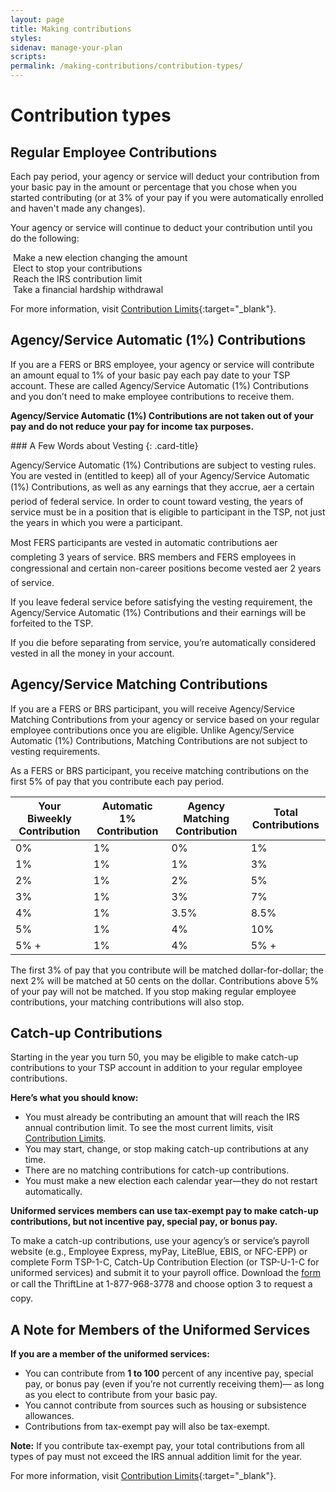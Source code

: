 ```yaml
---
layout: page
title: Making contributions
styles:
sidenav: manage-your-plan
scripts:
permalink: /making-contributions/contribution-types/
---
```


# Contribution types

## Regular Employee Contributions

Each pay period, your agency or service will deduct your contribution from your basic pay in the amount or percentage that you chose when you started contributing (or at 3% of your pay if you were automatically enrolled and haven't made any changes).

Your agency or service will continue to deduct your contribution until you do the following:

<div class="usa-grid contribution-type">
<div class="usa-width-one-half" markdown="1">
<img src="{{ site.baseurl }}/assets/img/icons/plus-circle-green.svg" alt="">
Make a new election  
changing the amount
</div>
<div class="usa-width-one-half" markdown="1">
<img src="{{ site.baseurl }}/assets/img/icons/x-circle-red-fill.svg" alt="">
Elect to stop  
your contributions
</div>
</div>

<div class="usa-grid contribution-type">
<div class="usa-width-one-half" markdown="1">
<img src="{{ site.baseurl }}/assets/img/icons/arrow-up-circle.svg" alt="">
Reach the IRS  
contribution limit
</div>
<div class="usa-width-one-half" markdown="1">
<img src="{{ site.baseurl }}/assets/img/icons/arrow-down-circle.svg" alt="">
Take a financial  
hardship withdrawal
</div>
</div>

For more information, visit [Contribution Limits](https://www.tsp.gov/PlanParticipation/EligibilityAndContributions/contributionLimits.html){:target="\_blank"}.

## Agency/Service Automatic (1%) Contributions

If you are a FERS or BRS employee, your agency or service will contribute an amount equal to 1% of your basic pay each pay date to your TSP account. These are called Agency/Service Automatic (1%) Contributions and you don’t need to make employee contributions to receive them.

**Agency/Service Automatic (1%) Contributions are not taken out of your
pay and do not reduce your pay for income tax purposes.**

<div class="card" markdown="1">
### A Few Words about Vesting
{: .card-title}

Agency/Service Automatic (1%) Contributions are subject to vesting
rules. You are vested in (entitled to keep) all of your Agency/Service
Automatic (1%) Contributions, as well as any earnings that they accrue,
aer a certain period of federal service. In order to count toward vesting, the years of service must be in a position that is eligible to participant in the TSP, not just the years in which you were a participant.



Most FERS participants are vested in automatic contributions aer
completing 3 years of service. BRS members and FERS employees in
congressional and certain non-career positions become vested aer
2 years of service.

If you leave federal service before satisfying the vesting requirement,
the Agency/Service Automatic (1%) Contributions and their earnings
will be forfeited to the TSP.

If you die before separating from service, you’re automatically
considered vested in all the money in your account.
</div>

## Agency/Service Matching Contributions

If you are a FERS or BRS participant, you will receive Agency/Service Matching Contributions from your agency or service based on your regular employee contributions once you are eligible. Unlike Agency/Service Automatic (1%) Contributions, Matching Contributions are not subject to vesting requirements.

As a FERS or BRS participant, you receive matching contributions on the first 5% of pay that you contribute each pay period.

| Your Biweekly Contribution | Automatic 1% Contribution | Agency Matching Contribution | Total Contributions |
| --- | --- | ---| ---|
| 0% | 1% | 0% | 1% |
| 1% | 1% | 1% | 3% |
| 2% | 1% | 2% | 5% |
| 3% | 1% | 3% | 7% |
| 4% | 1% | 3.5% | 8.5% |
| 5% | 1% | 4% | 10% |
| 5% + | 1% | 4% | 5% + |

The first 3% of pay that you contribute will be matched dollar-for-dollar; the next 2% will be matched at 50 cents on the dollar. Contributions above 5% of your pay will not be matched. If you stop making regular employee contributions, your matching contributions will also stop.

## Catch-up Contributions
Starting in the year you turn 50, you may be eligible to make catch-up
contributions to your TSP account in addition to your regular employee
contributions.


**Here’s what you should know:**
- You must already be contributing an amount that will reach the IRS annual
contribution limit. To see the most current limits, visit [Contribution Limits](#).
- You may start, change, or stop making catch-up contributions at any time.
- There are no matching contributions for catch-up contributions.
- You must make a new election each calendar year—they do not restart
automatically.

**Uniformed services members can use tax-exempt pay to make catch-up
contributions, but not incentive pay, special pay, or bonus pay.**

To make a catch-up contributions, use your agency’s or service’s payroll website
(e.g., Employee Express, myPay, LiteBlue, EBIS, or NFC-EPP) or complete Form
TSP-1-C, Catch-Up Contribution Election (or TSP-U-1-C for uniformed services)
and submit it to your payroll office. Download the [form](#) or call the ThriftLine
at 1-877-968-3778 and choose option 3 to request a copy.

## A Note for Members of the Uniformed Services

**If you are a member of the uniformed services:**

* You can contribute from **1 to 100** percent of any incentive pay, special pay,
or bonus pay (even if you’re not currently receiving them)— as long as you
elect to contribute from your basic pay.
* You cannot contribute from sources such as housing or subsistence
allowances.
* Contributions from tax-exempt pay will also be tax-exempt.

**Note:** If you contribute tax-exempt pay, your total contributions from all types
of pay must not exceed the IRS annual addition limit for the year.


For more information, visit [Contribution Limits](https://www.tsp.gov/PlanParticipation/EligibilityAndContributions/contributionLimits.html){:target="\_blank"}.
